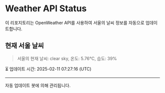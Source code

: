 
# Weather API Status

이 리포지토리는 OpenWeather API를 사용하여 서울의 날씨 정보를 자동으로 업데이트합니다.

## 현재 서울 날씨
> 서울의 현재 날씨: clear sky, 온도: 5.76°C, 습도: 39%

⏳ 업데이트 시간: 2025-02-11 07:27:16 (UTC)

---
자동 업데이트 봇에 의해 관리됩니다.
